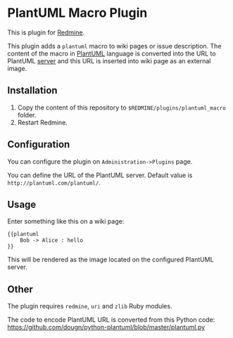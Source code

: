 PlantUML Macro Plugin
=====================

This is plugin for [Redmine](http://www.redmine.org/).

This plugin adds a `plantuml` macro to wiki pages or issue description.
The content of the macro in [PlantUML](http://plantuml.com/) language is converted into the URL to
PlantUML [server](http://plantuml.com/server.html) and this URL is inserted into wiki page
as an external image.

Installation
------------

1. Copy the content of this repository to `$REDMINE/plugins/plantuml_macro` folder.
2. Restart Redmine.

Configuration
-------------

You can configure the plugin on `Administration->Plugins` page.

You can define the URL of the PlantUML server. Default value is `http://plantuml.com/plantuml/`.

Usage
-----

Enter something like this on a wiki page:

    {{plantuml
        Bob -> Alice : hello
    }}

This will be rendered as the image located on the configured PlantUML server.

Other
-----

The plugin requires `redmine`, `uri` and `zlib` Ruby modules.

The code to encode PlantUML URL is converted from this Python code: https://github.com/dougn/python-plantuml/blob/master/plantuml.py